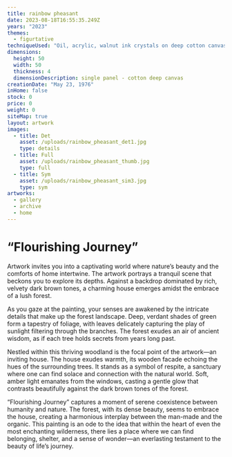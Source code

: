 ```yaml
---
title: rainbow pheasant
date: 2023-08-18T16:55:35.249Z
years: "2023"
themes:
  - figurtative
techniqueUsed: "Oil, acrylic, walnut ink crystals on deep cotton canvas"
dimensions:
  height: 50
  width: 50
  thickness: 4
  dimensionDescription: single panel - cotton deep canvas
creationDate: "May 23, 1976"
inHome: false
stock: 0
price: 0
weight: 0
siteMap: true
layout: artwork
images:
  - title: Det
    asset: /uploads/rainbow_pheasant_det1.jpg
    type: details
  - title: Full
    asset: /uploads/rainbow_pheasant_thumb.jpg
    type: full
  - title: Sym
    asset: /uploads/rainbow_pheasant_sim3.jpg
    type: sym
artworks:
  - gallery
  - archive
  - home
---
```


# “Flourishing Journey”

Artwork invites you into a captivating world where nature’s beauty and the comforts of home intertwine. The artwork portrays a tranquil scene that beckons you to explore its depths. Against a backdrop dominated by rich, velvety dark brown tones, a charming house emerges amidst the embrace of a lush forest.

As you gaze at the painting, your senses are awakened by the intricate details that make up the forest landscape. Deep, verdant shades of green form a tapestry of foliage, with leaves delicately capturing the play of sunlight filtering through the branches. The forest exudes an air of ancient wisdom, as if each tree holds secrets from years long past.

Nestled within this thriving woodland is the focal point of the artwork—an inviting house. The house exudes warmth, its wooden facade echoing the hues of the surrounding trees. It stands as a symbol of respite, a sanctuary where one can find solace and connection with the natural world. Soft, amber light emanates from the windows, casting a gentle glow that contrasts beautifully against the dark brown tones of the forest.

“Flourishing Journey” captures a moment of serene coexistence between humanity and nature. The forest, with its dense beauty, seems to embrace the house, creating a harmonious interplay between the man-made and the organic. This painting is an ode to the idea that within the heart of even the most enchanting wilderness, there lies a place where we can find belonging, shelter, and a sense of wonder—an everlasting testament to the beauty of life’s journey.
